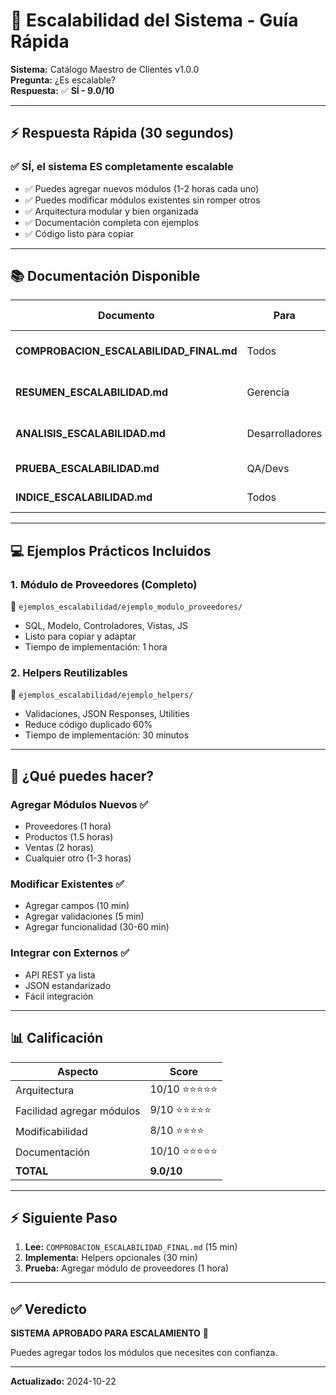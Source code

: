 # 🚀 Escalabilidad del Sistema - Guía Rápida

**Sistema:** Catálogo Maestro de Clientes v1.0.0  
**Pregunta:** ¿Es escalable?  
**Respuesta:** ✅ **SÍ - 9.0/10**

---

## ⚡ Respuesta Rápida (30 segundos)

### ✅ SÍ, el sistema ES completamente escalable

- ✅ Puedes agregar nuevos módulos (1-2 horas cada uno)
- ✅ Puedes modificar módulos existentes sin romper otros
- ✅ Arquitectura modular y bien organizada
- ✅ Documentación completa con ejemplos
- ✅ Código listo para copiar

---

## 📚 Documentación Disponible

| Documento | Para | Tiempo | ¿Qué contiene? |
|-----------|------|--------|----------------|
| **COMPROBACION_ESCALABILIDAD_FINAL.md** | Todos | 15 min | Resumen completo + Veredicto |
| **RESUMEN_ESCALABILIDAD.md** | Gerencia | 10 min | Análisis ejecutivo + ROI |
| **ANALISIS_ESCALABILIDAD.md** | Desarrolladores | 30 min | Guías técnicas completas |
| **PRUEBA_ESCALABILIDAD.md** | QA/Devs | 20 min | Pruebas y verificación |
| **INDICE_ESCALABILIDAD.md** | Todos | 5 min | Índice de navegación |

---

## 💻 Ejemplos Prácticos Incluidos

### 1. Módulo de Proveedores (Completo)
📁 `ejemplos_escalabilidad/ejemplo_modulo_proveedores/`
- SQL, Modelo, Controladores, Vistas, JS
- Listo para copiar y adaptar
- Tiempo de implementación: 1 hora

### 2. Helpers Reutilizables
📁 `ejemplos_escalabilidad/ejemplo_helpers/`
- Validaciones, JSON Responses, Utilities
- Reduce código duplicado 60%
- Tiempo de implementación: 30 minutos

---

## 🎯 ¿Qué puedes hacer?

### Agregar Módulos Nuevos ✅
- Proveedores (1 hora)
- Productos (1.5 horas)
- Ventas (2 horas)
- Cualquier otro (1-3 horas)

### Modificar Existentes ✅
- Agregar campos (10 min)
- Agregar validaciones (5 min)
- Agregar funcionalidad (30-60 min)

### Integrar con Externos ✅
- API REST ya lista
- JSON estandarizado
- Fácil integración

---

## 📊 Calificación

| Aspecto | Score |
|---------|-------|
| Arquitectura | 10/10 ⭐⭐⭐⭐⭐ |
| Facilidad agregar módulos | 9/10 ⭐⭐⭐⭐⭐ |
| Modificabilidad | 8/10 ⭐⭐⭐⭐ |
| Documentación | 10/10 ⭐⭐⭐⭐⭐ |
| **TOTAL** | **9.0/10** |

---

## ⚡ Siguiente Paso

1. **Lee:** `COMPROBACION_ESCALABILIDAD_FINAL.md` (15 min)
2. **Implementa:** Helpers opcionales (30 min)
3. **Prueba:** Agregar módulo de proveedores (1 hora)

---

## ✅ Veredicto

**SISTEMA APROBADO PARA ESCALAMIENTO** 🎉

Puedes agregar todos los módulos que necesites con confianza.

---

**Actualizado:** 2024-10-22
